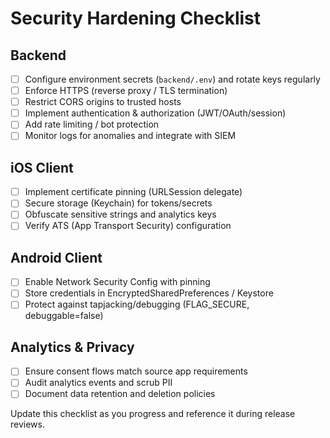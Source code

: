# Security Hardening Checklist

## Backend
- [ ] Configure environment secrets (`backend/.env`) and rotate keys regularly
- [ ] Enforce HTTPS (reverse proxy / TLS termination)
- [ ] Restrict CORS origins to trusted hosts
- [ ] Implement authentication & authorization (JWT/OAuth/session)
- [ ] Add rate limiting / bot protection
- [ ] Monitor logs for anomalies and integrate with SIEM

## iOS Client
- [ ] Implement certificate pinning (URLSession delegate)
- [ ] Secure storage (Keychain) for tokens/secrets
- [ ] Obfuscate sensitive strings and analytics keys
- [ ] Verify ATS (App Transport Security) configuration

## Android Client
- [ ] Enable Network Security Config with pinning
- [ ] Store credentials in EncryptedSharedPreferences / Keystore
- [ ] Protect against tapjacking/debugging (FLAG_SECURE, debuggable=false)

## Analytics & Privacy
- [ ] Ensure consent flows match source app requirements
- [ ] Audit analytics events and scrub PII
- [ ] Document data retention and deletion policies

Update this checklist as you progress and reference it during release reviews.
